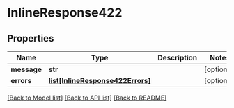 # InlineResponse422

## Properties
Name | Type | Description | Notes
------------ | ------------- | ------------- | -------------
**message** | **str** |  | [optional] 
**errors** | [**list[InlineResponse422Errors]**](InlineResponse422Errors.md) |  | [optional] 

[[Back to Model list]](../README.md#documentation-for-models) [[Back to API list]](../README.md#documentation-for-api-endpoints) [[Back to README]](../README.md)


